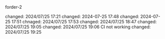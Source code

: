 forder-2

changed: 2024/07/25 17:21
changed: 2024-07-25 17:48
changed: 2024-07-25 17:51
chnaged: 2024/07/25 17:53
changed: 2024/07/25 18:47
changed: 2024/07/25 19:05
changed: 2024/07/25 19:06 CI not working
changed: 2024/07/25 19:25
